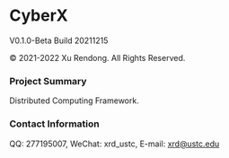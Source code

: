 # CyberX
V0.1.0-Beta Build 20211215

© 2021-2022 Xu Rendong. All Rights Reserved.

### Project Summary
Distributed Computing Framework.

### Contact Information
QQ: 277195007, WeChat: xrd_ustc, E-mail: xrd@ustc.edu
